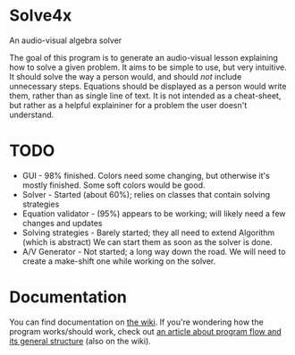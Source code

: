 Solve4x
=======
An audio-visual algebra solver

The goal of this program is to generate an audio-visual lesson explaining how to solve a given problem. It aims to be simple to use, but very intuitive. It should solve the way a person would, and should _not_ include unnecessary steps. Equations should be displayed as a person would write them, rather than as single line of text. It is not intended as a cheat-sheet, but rather as a helpful explaininer for a problem the user doesn't understand.

TODO
====
* GUI - 98% finished.  Colors need some changing, but otherwise it's mostly finished. Some soft colors would be good.
* Solver - Started (about 60%); relies on classes that contain solving strategies  
* Equation validator - (95%) appears to be working; will likely need a few changes and updates  
* Solving strategies - Barely started; they all need to extend Algorithm (which is abstract)  We can start them as soon as the solver is done.
* A/V Generator - Not started; a long way down the road. We will need to create a make-shift one while working on the solver.

Documentation
=============
You can find documentation on [the wiki](https://github.com/Nateowami/Solve4x/wiki). If you're wondering how the program works/should work, check out [an article about program flow and its general structure](https://github.com/Nateowami/Solve4x/wiki/Program-Flow) (also on the wiki).
